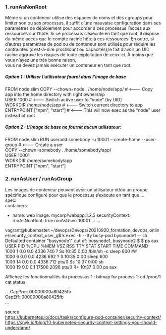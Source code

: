 

### 1. runAsNonRoot
Même si un conteneur utilise des espaces de noms et des cgroups pour limiter son ou ses processus, il suffit d’une mauvaise configuration dans ses paramètres de déploiement pour accorder à ces processus l’accès aux ressources sur l’hôte. Si ce processus s’exécute en tant que root, il dispose du même accès que le compte racine hôte à ces ressources. En outre, si d’autres paramètres de pod ou de conteneur sont utilisés pour réduire les contraintes (c’est-à-dire procMount ou capacités),le fait d’avoir un UID racine aggrave les risques de toute exploitation de ceux-ci. À moins que vous n’ayez une très bonne raison,  
vous ne devez jamais exécuter un conteneur en tant que root.

##### Option 1 : Utiliser l’utilisateur fourni dans l’image de base
FROM node:slim
COPY --chown=node . /home/node/app/   # <--- Copy app into the home directory with right ownership  
USER 1000                             # <--- Switch active user to “node” (by UID)  
WORKDIR /home/node/app                # <--- Switch current directory to app  
ENTRYPOINT ["npm", "start"]           # <--- This will now exec as the “node” user instead of root  


##### Option 2 : L’image de base ne fournit aucun utilisateur:
FROM node:slim
RUN useradd somebody -u 10001 --create-home --user-group  # <--- Create a user  
COPY --chown=somebody . /home/somebody/app/  
USER 10001  
WORKDIR /home/somebody/app    
ENTRYPOINT ["npm", "start"]  

### 2. runAsUser / runAsGroup
Les images de conteneur peuvent avoir un utilisateur et/ou un groupe spécifique configuré pour que le processus s’exécute en tant que
...  
spec:  
  containers:  
  - name: web
    image: mycorp/webapp:1.2.3
  securityContext:
    runAsNonRoot: true
    runAsUser: 10001
...
...


vagrant@kubemaster:~/devops/Devops/20210920_formation_devops_online/security_context_user_g$ k exec -ti --tty busy-pod bysunode1 -- sh
Defaulted container "busynode1" out of: busynode1, busynode2
$
$ ps aux
USER       PID %CPU %MEM    VSZ   RSS TTY      STAT START   TIME COMMAND  
1000         1  0.0  0.0   4336   740 ?        Ss   10:35   0:00 /bin/sh -c sleep 600  ##  
1000         6  0.0  0.0   4236   692 ?        S    10:35   0:00 sleep 600  
1000        14  0.0  0.0   4336   712 pts/0    Ss   10:37   0:00 sh  
1000        19  0.0  0.1  17500  2096 pts/0    R+   10:37   0:00 ps aux  

Affichez les fonctionnalités du processus 1 :
bitmap for process 1:
cd /proc/1
cat status

...
CapPrm:	00000000a80425fb  
CapEff:	00000000a80425fb  
...




source  
https://kubernetes.io/docs/tasks/configure-pod-container/security-context/  
https://snyk.io/blog/10-kubernetes-security-context-settings-you-should-understand/  